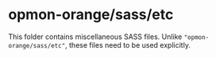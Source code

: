 # opmon-orange/sass/etc

This folder contains miscellaneous SASS files. Unlike `"opmon-orange/sass/etc"`, these files
need to be used explicitly.
